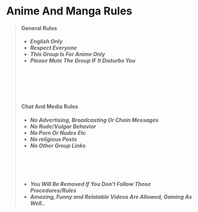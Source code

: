 # **Anime And Manga Rules**
>
>
> #### General Rules
> - **_English Only_**
> - **_Respect Everyone_**
> - **_This Group Is For Anime Only_**
> - **_Please Mute The Group IF It Disturbs You_**
<br></br><br></br><br></br>
> #### Chat And Media Rules
> - **_No Advertising, Broadcasting Or Chain Messages_**
> - **_No Rude/Vulgar Behavior_**
> - **_No Porn Or Nudes Etc_**
> - **_No religious Posts_**
> - **_No Other Group Links_**
<br></br><br></br><br></br>
> - **_You Will Be Removed If You Don't Follow Those Procedures/Rules_**
> - **_Amazing, Funny and Relatable Videos Are Allowed, Gaming As Well.._**

